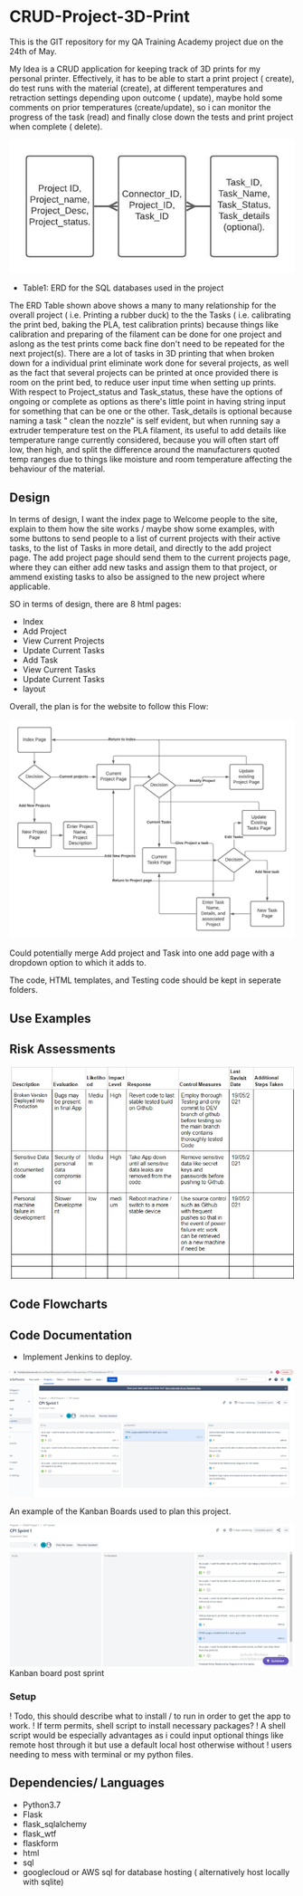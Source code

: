 # CRUD-Project-3D-Print

This is the GIT repository for my QA Training Academy project due on the 24th of May.

My Idea is a CRUD application for keeping track of 3D prints for my personal printer. Effectively, it has to be able to start a print project ( create), do test runs with the material (create), at different temperatures and retraction settings depending upon outcome ( update), maybe hold some comments on prior temperatures (create/update), so i can monitor the progress of the task (read) and finally close down the tests and print project when complete ( delete).

![ERD](ERD-QA-Project.jpeg)
- Table1: ERD for the SQL databases used in the project

The ERD Table shown above shows a many to many relationship for the overall project ( i.e. Printing a rubber duck) to the the Tasks ( i.e. calibrating the print bed, baking the PLA, test calibration prints) because things like calibration and preparing of the filament can be done for one project and aslong as the test prints come back fine don't need to be repeated for the next project(s). 
There are a lot of tasks in 3D printing that when broken down for a individual print eliminate work done for several projects, as well as the fact that several projects can be printed at once provided there is room on the print bed, to reduce user input time when setting up prints.
With respect to Project_status and Task_status, these have the options of ongoing or complete as options as there's little point in having string input for something that can be one or the other.
Task_details is optional because naming a task " clean the nozzle" is self evident, but when running say a extruder temperature test on the PLA filament, its useful to add details like temperature range currently considered, because you will often start off low, then high, and split the difference around the manufacturers quoted temp ranges due to things like moisture and room temperature affecting the behaviour of the material.

## Design

In terms of design, I want the index page to Welcome people to the site, explain to them how the site works / maybe show some examples, with some buttons to send people to a list of current projects with their active tasks, to the list of Tasks in more detail, and directly to the add project page.
The add project page should send them to the current projects page, where they can either add new tasks and assign them to that project, or ammend existing tasks to also be assigned to the new project where applicable.

SO in terms of design, there are 8 html pages:
- Index
- Add Project
- View Current Projects
- Update Current Tasks
- Add Task
- View Current Tasks
- Update Current Tasks
- layout

Overall, the plan is for the website to follow this Flow:

![sitemodel](https://github.com/hjt523/CRUD-Project-3D-Print/blob/586f41ccb332515bd2f25121a6aa8df461c11e1b/Site%20Map.jpeg)

Could potentially merge Add project and Task into one add page with a dropdown option to which it adds to.

The code, HTML templates, and Testing code should be kept in seperate folders.
## Use Examples

## Risk Assessments

![Risk](https://github.com/hjt523/CRUD-Project-3D-Print/blob/7ad788446525e2889972538e2c12dd4bf051fe03/Riskassessment1.jpg)

## Code Flowcharts

## Code Documentation

- Implement Jenkins to deploy.

![kan](https://github.com/hjt523/CRUD-Project-3D-Print/blob/aab7f824869eede41c2efd28a33339d707773d87/KanbanBoard1.jpg)

An example of the Kanban Boards used to plan this project.

![kan2](https://github.com/hjt523/CRUD-Project-3D-Print/blob/d6112dbf6dd9c39412bbaa448c642b4b84f77491/postsprint1.jpg)
Kanban board post sprint

### Setup
! Todo, this should describe what to install / to run in order to get the app to work.
! If term permits, shell script to install necessary packages?
! A shell script would be especially advantages as i could input optional things like remote host through it but use a default local host otherwise without
! users needing to mess with terminal or my python files.

## Dependencies/ Languages
- Python3.7
- Flask
- flask_sqlalchemy
- flask_wtf
- flaskform
- html
- sql
- googlecloud or AWS sql for database hosting ( alternatively host locally with sqlite)







